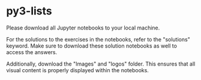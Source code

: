 # py3-lists

Please download all Jupyter notebooks to your local machine.

For the solutions to the exercises in the notebooks, refer to the "solutions" keyword. Make sure to download these solution notebooks as well to access the answers.

Additionally, download the "Images" and "logos" folder. This ensures that all visual content is properly displayed within the notebooks.